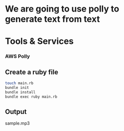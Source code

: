 # We are going to use polly to generate text from text
# Tools & Services
### AWS Polly
## Create a ruby file
```sh
touch main.rb
bundle init
bundle install
bundle exec ruby main.rb
```
## Output 
sample.mp3
